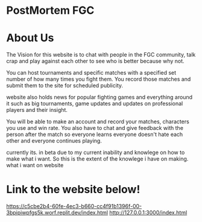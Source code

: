 # PostMortem FGC



# About Us
The Vision for this website is to chat with people in the FGC community, talk crap and play against each other to see who is better because why not.

You can host tournaments and specific matches with a specified set number of how many times you fight them. You record those matches and submit them to the site for scheduled publicity.

website also holds news for popular fighting games and everything around it such as big tournaments, game updates and updates on professional players and their insight.

You will be able to make an account and record your matches, characters you use and win rate.
You also have to chat and give feedback with the person after the match so everyone learns everyone doesn't hate each other and everyone continues playing.

currently its. in beta due to my current inability and knowlege on how to make what i want. So this is the extent of the knowlege i have on making. what i want on website

# Link to the website below!

https://c5cbe2b4-60fe-4ec3-b660-cc4f91b1396f-00-3bpipiwpfgs5k.worf.replit.dev/index.html
http://127.0.0.1:3000/index.html
